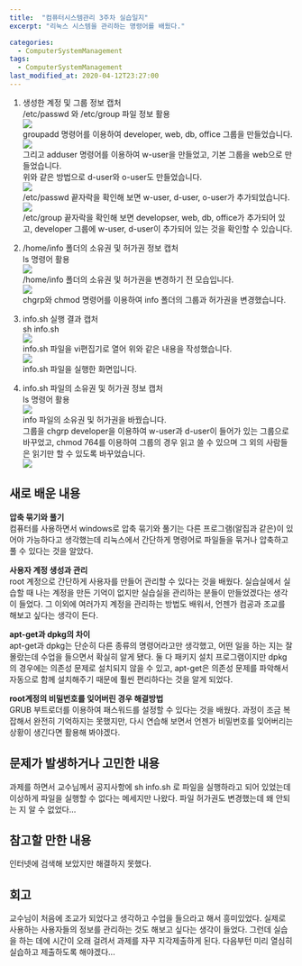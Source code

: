 ```yaml
---
title:  "컴퓨터시스템관리 3주차 실습일지"
excerpt: "리눅스 시스템을 관리하는 명령어를 배웠다."

categories:
  - ComputerSystemManagement
tags:
  - ComputerSystemManagement
last_modified_at: 2020-04-12T23:27:00
---
```

1) 생성한 계정 및 그룹 정보 캡처  
/etc/passwd 와 /etc/group 파일 정보 활용  
![](https://salmon99.github.io/assets/images/4week/1.png)  
groupadd 명령어를 이용하여 developer, web, db, office 그룹을 만들었습니다.
![](https://salmon99.github.io/assets/images/4week/2.png)  
그리고 adduser 명령어를 이용하여 w-user을 만들었고, 기본 그룹을 web으로 만들었습니다.  
위와 같은 방법으로 d-user와 o-user도 만들었습니다.  
![](https://salmon99.github.io/assets/images/4week/3.png)  
/etc/passwd 끝자락을 확인해 보면 w-user, d-user, o-user가 추가되었습니다.  
![](https://salmon99.github.io/assets/images/4week/4.png)  
/etc/group 끝자락을 확인해 보면 developser, web, db, office가 추가되어 있고, developer 그룹에 w-user, d-user이 추가되어 있는 것을 확인할 수 있습니다.  
  
2) /home/info 폴더의 소유권 및 허가권 정보 캡처  
ls 명령어 활용  
![](https://salmon99.github.io/assets/images/4week/5.png)  
/home/info 폴더의 소유권 및 허가권을 변경하기 전 모습입니다.  
![](https://salmon99.github.io/assets/images/4week/6.png)  
chgrp와 chmod 명령어를 이용하여 info 폴더의 그룹과 허가권을 변경했습니다.  
  
3) info.sh 실행 결과 캡처  
sh info.sh  
![](https://salmon99.github.io/assets/images/4week/8.png)  
info.sh 파일을 vi편집기로 열어 위와 같은 내용을 작성했습니다.  
![](https://salmon99.github.io/assets/images/4week/7.png)  
info.sh 파일을 실행한 화면입니다.  
  
4) info.sh 파일의 소유권 및 허가권 정보 캡처  
ls 명령어 활용  
![](https://salmon99.github.io/assets/images/4week/9.png)  
info 파일의 소유권 및 허가권을 바꿨습니다.  
그룹을 chgrp developer을 이용하여 w-user과 d-user이 들어가 있는 그룹으로 바꾸었고, chmod 764를 이용하여 그룹의 경우 읽고 쓸 수 있으며 그 외의 사람들은 읽기만 할 수 있도록 바꾸었습니다.  
![](https://salmon99.github.io/assets/images/4week/10.png)  
  
## 새로 배운 내용  
**압축 묶기와 풀기**  
컴퓨터를 사용하면서 windows로 압축 묶기와 풀기는 다른 프로그램(알집과 같은)이 있어야 가능하다고 생각했는데 리눅스에서 간단하게 명령어로 파일들을 묶거나 압축하고 풀 수 있다는 것을 알았다.  
  
**사용자 계정 생성과 관리**  
root 계정으로 간단하게 사용자를 만들어 관리할 수 있다는 것을 배웠다. 실습실에서 실습할 때 나는 계정을 만든 기억이 없지만 실습실을 관리하는 분들이 만들었겠다는 생각이 들었다. 
그 이외에 여러가지 계정을 관리하는 방법도 배워서, 언젠가 컴공과 조교를 해보고 싶다는 생각이 든다.  
  
**apt-get과 dpkg의 차이**  
apt-get과 dpkg는 단순히 다른 종류의 명령어라고만 생각했고, 어떤 일을 하는 지는 잘 몰랐는데 수업을 들으면서 확실히 알게 됐다. 둘 다 패키지 설치 프로그램이지만 dpkg의 경우에는 의존성 문제로 설치되지 않을 수 있고, apt-get은 의존성 문제를 파악해서 자동으로 함께 설치해주기 때문에 훨씬 편리하다는 것을 알게 되었다.
  
**root계정의 비밀번호를 잊어버린 경우 해결방법**  
GRUB 부트로더를 이용하여 패스워드를 설정할 수 있다는 것을 배웠다. 과정이 조금 복잡해서 완전히 기억하지는 못했지만, 다시 연습해 보면서 언젠가 비밀번호를 잊어버리는 상황이 생긴다면 활용해 봐야겠다.
  
## 문제가 발생하거나 고민한 내용  
과제를 하면서 교수님께서 공지사항에 sh info.sh 로 파일을 실행하라고 되어 있었는데 이상하게 파일을 실행할 수 없다는 메세지만 나왔다. 파일 허가권도 변경했는데 왜 안되는 지 알 수 없었다...   
  
## 참고할 만한 내용  
인터넷에 검색해 보았지만 해결하지 못했다.
  
## 회고    
교수님이 처음에 조교가 되었다고 생각하고 수업을 들으라고 해서 흥미있었다. 실제로 사용하는 사용자들의 정보를 관리하는 것도 해보고 싶다는 생각이 들었다. 그런데 실습을 하는 데에 시간이 오래 걸려서 과제를 자꾸 지각제출하게 된다. 다음부턴 미리 열심히 실습하고 제출하도록 해야겠다... 